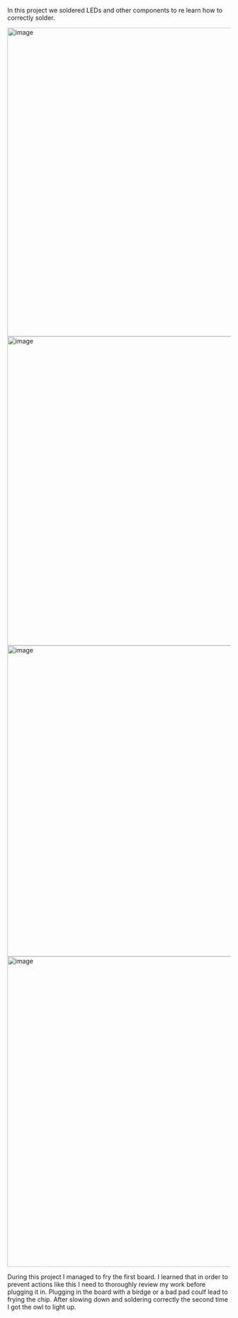 In this project we soldered LEDs and other components to re learn how to correctly solder.

<img width="931" height="697" alt="image" src="https://github.com/user-attachments/assets/eb8fdfad-9b91-4430-9f0e-7c718a35380f" />
<img width="934" height="698" alt="image" src="https://github.com/user-attachments/assets/8925222a-a785-4103-bf13-9f80edec9d93" />
<img width="933" height="702" alt="image" src="https://github.com/user-attachments/assets/df1010a4-eced-438a-b90f-97131516e67f" />
<img width="931" height="701" alt="image" src="https://github.com/user-attachments/assets/3f9654c5-1340-491b-9e34-67e2692e482b" />

During this project I managed to fry the first board. I learned that in order to prevent actions like this I need to thoroughly review my work before plugging it in. Plugging in the board with a birdge or a bad pad coulf lead to frying the chip. After slowing down and soldering correctly the second time I got the owl to light up.
